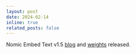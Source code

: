 ```yaml
---
layout: post
date: 2024-02-14
inline: true
related_posts: false
---
```


Nomic Embed Text v1.5 [blog](https://www.nomic.ai/blog/posts/nomic-embed-matryoshka) and [weights](https://huggingface.co/nomic-ai/nomic-embed-text-v1.5) released.

